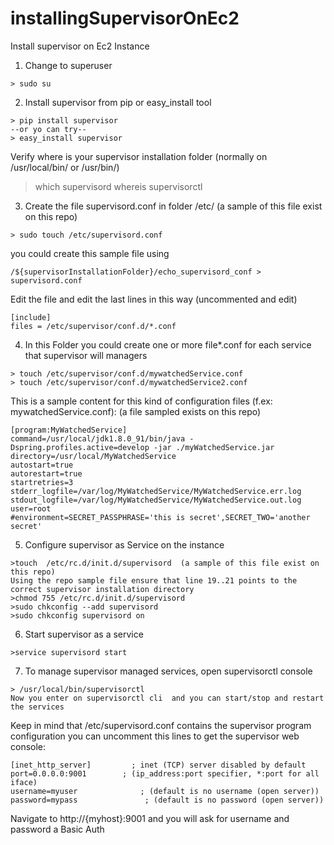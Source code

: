 # installingSupervisorOnEc2
Install supervisor on Ec2 Instance

1. Change to superuser 
```
> sudo su 
```
2. Install supervisor from pip or easy_install tool
```
> pip install supervisor  
--or yo can try--  
> easy_install supervisor 
```
Verify where is your supervisor installation folder (normally on /usr/local/bin/ or /usr/bin/)
> which supervisord
> whereis supervisorctl


3. Create the file supervisord.conf in folder /etc/ (a sample of this file exist on this repo)
```
> sudo touch /etc/supervisord.conf  
```
you could create this sample file using 
```
/${supervisorInstallationFolder}/echo_supervisord_conf > supervisord.conf
```
Edit the file and edit the last lines in this way (uncommented and edit)
```
[include]
files = /etc/supervisor/conf.d/*.conf
```
4. In this Folder you could create one or more file*.conf for each service that supervisor will managers
```
> touch /etc/supervisor/conf.d/mywatchedService.conf
> touch /etc/supervisor/conf.d/mywatchedService2.conf
```
This is a sample content for this kind of configuration files (f.ex: mywatchedService.conf): (a file sampled exists on this repo)
```
[program:MyWatchedService]
command=/usr/local/jdk1.8.0_91/bin/java -Dspring.profiles.active=develop -jar ./myWatchedService.jar
directory=/usr/local/MyWatchedService
autostart=true
autorestart=true
startretries=3
stderr_logfile=/var/log/MyWatchedService/MyWatchedService.err.log
stdout_logfile=/var/log/MyWatchedService/MyWatchedService.out.log
user=root
#environment=SECRET_PASSPHRASE='this is secret',SECRET_TWO='another secret'
```

5. Configure supervisor as Service on the instance 
```
>touch  /etc/rc.d/init.d/supervisord  (a sample of this file exist on this repo)
Using the repo sample file ensure that line 19..21 points to the correct supervisor installation directory 
>chmod 755 /etc/rc.d/init.d/supervisord
>sudo chkconfig --add supervisord
>sudo chkconfig supervisord on
```

6. Start supervisor as a service
```
>service supervisord start
```

7. To manage supervisor managed services, open supervisorctl console
```
> /usr/local/bin/supervisorctl 
Now you enter on supervisorctl cli  and you can start/stop and restart the services
```

Keep in mind that /etc/supervisord.conf contains the supervisor program configuration
you can uncomment this lines to get the supervisor web console:
```
[inet_http_server]         ; inet (TCP) server disabled by default
port=0.0.0.0:9001        ; (ip_address:port specifier, *:port for all iface)
username=myuser              ; (default is no username (open server))
password=mypass               ; (default is no password (open server))
```
Navigate to http://{myhost}:9001  and you will ask for username and password a Basic Auth

